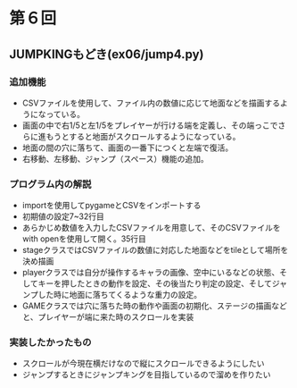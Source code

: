 # 第６回
## JUMPKINGもどき(ex06/jump4.py)
### 追加機能
* CSVファイルを使用して、ファイル内の数値に応じて地面などを描画するようになっている。
* 画面の中で右1/5と左1/5をプレイヤーが行ける端を定義し、その端っこでさらに進もうとすると地面がスクロールするようになっている。
* 地面の間の穴に落ちて、画面の一番下につくと左端で復活。
* 右移動、左移動、ジャンプ（スペース）機能の追加。
### プログラム内の解説
* importを使用してpygameとCSVをインポートする
* 初期値の設定7~32行目
* あらかじめ数値を入力したCSVファイルを用意して、そのCSVファイルをwith openを使用して開く。35行目
* stageクラスではCSVファイルの数値に対応した地面などをtileとして場所を決め描画
* playerクラスでは自分が操作するキャラの画像、空中にいるなどの状態、そしてキーを押したときの動作を設定、その後当たり判定の設定、そしてジャンプした時に地面に落ちてくるような重力の設定。
* GAMEクラスでは穴に落ちた時の動作や画面の初期化、ステージの描画などと、プレイヤーが端に来た時のスクロールを実装
### 実装したかったもの
* スクロールが今現在横だけなので縦にスクロールできるようにしたい
* ジャンプするときにジャンプキングを目指しているので溜めを作りたい